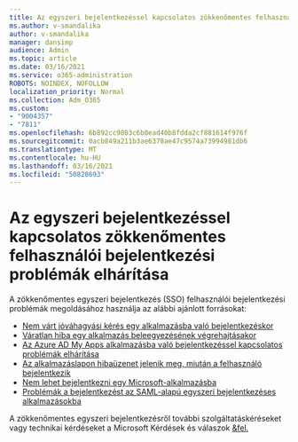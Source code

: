 ```yaml
---
title: Az egyszeri bejelentkezéssel kapcsolatos zökkenőmentes felhasználói bejelentkezési problémák elhárítása
ms.author: v-smandalika
author: v-smandalika
manager: dansimp
audience: Admin
ms.topic: article
ms.date: 03/16/2021
ms.service: o365-administration
ROBOTS: NOINDEX, NOFOLLOW
localization_priority: Normal
ms.collection: Adm_O365
ms.custom:
- "9004357"
- "7811"
ms.openlocfilehash: 6b892cc9803c6b0ead40b8fdda2cf881614f976f
ms.sourcegitcommit: 0acb849a211b3ae6378ae47c9574a73994981db6
ms.translationtype: MT
ms.contentlocale: hu-HU
ms.lasthandoff: 03/16/2021
ms.locfileid: "50828693"
---
```

# <a name="troubleshoot-seamless-single-sign-on-sso-user-sign-in-issues"></a>Az egyszeri bejelentkezéssel kapcsolatos zökkenőmentes felhasználói bejelentkezési problémák elhárítása

A zökkenőmentes egyszeri bejelentkezés (SSO) felhasználói bejelentkezési problémák megoldásához használja az alábbi ajánlott forrásokat:

- [Nem várt jóváhagyási kérés egy alkalmazásba való bejelentkezéskor](https://docs.microsoft.com/azure/active-directory/manage-apps/application-sign-in-unexpected-user-consent-prompt) 
- [Váratlan hiba egy alkalmazás beleegyezésének végrehajtásakor](https://docs.microsoft.com/azure/active-directory/manage-apps/application-sign-in-unexpected-user-consent-error) 
- [Az Azure AD My Apps alkalmazásba való bejelentkezéssel kapcsolatos problémák elhárítása](https://docs.microsoft.com/azure/active-directory/manage-apps/application-sign-in-other-problem-access-panel) 
- [Az alkalmazáslapon hibaüzenet jelenik meg, miután a felhasználó bejelentkezik](https://docs.microsoft.com/azure/active-directory/manage-apps/application-sign-in-problem-application-error)
- [Nem lehet bejelentkezni egy Microsoft-alkalmazásba](https://docs.microsoft.com/azure/active-directory/manage-apps/application-sign-in-problem-first-party-microsoft) 
- [Problémák a bejelentkezést az SAML-alapú egyszeri bejelentkezéses alkalmazásokba](https://docs.microsoft.com/azure/active-directory/manage-apps/application-sign-in-problem-federated-sso-gallery)

A zökkenőmentes egyszeri bejelentkezésről további szolgáltatáskéréseket vagy technikai kérdéseket a Microsoft Kérdések és válaszok [&fel.](https://docs.microsoft.com/answers/topics/azure-ad-single-sign-on.html)

